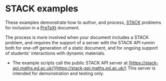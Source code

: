# STACK examples

These examples demonstrate how to author, and process, [STACK](https://stack-assessment.org/) problems for inclusion in a [PreTeXt](https://pretextbook.org) document.

The process is more involved when your document includes a STACK problem, and requires the support of a server with the STACK API runnin both for one-off generation of a static document, and for ongoing support of students' interactions with dynamic materials.

* The example scripts call the public STACK API server at [https://stack-api.maths.ed.ac.uk/](https://stack-api.maths.ed.ac.uk/)  This server is intended for demonstration and testing only.
